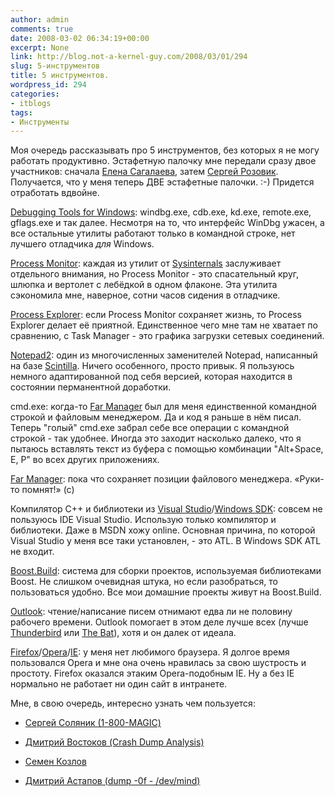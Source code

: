```yaml
---
author: admin
comments: true
date: 2008-03-02 06:34:19+00:00
excerpt: None
link: http://blog.not-a-kernel-guy.com/2008/03/01/294
slug: 5-инструментов
title: 5 инструментов.
wordpress_id: 294
categories:
- itblogs
tags:
- Инструменты
---
```


Моя очередь рассказывать про 5 инструментов, без которых я не могу работать продуктивно. Эстафетную палочку мне передали сразу двое участников: сначала [Елена Сагалаева](http://alenacpp.blogspot.com/2008/02/5.html), затем [Сергей Розовик](http://stump-workshop.blogspot.com/2008/02/5.html). Получается, что у меня теперь ДВЕ эстафетные палочки. :-) Придется отработать вдвойне. 

 

[Debugging Tools for Windows](http://www.microsoft.com/whdc/devtools/debugging/default.mspx): windbg.exe, cdb.exe, kd.exe, remote.exe, gflags.exe и так далее. Несмотря на то, что интерфейс WinDbg ужасен, а все остальные утилиты работают только в командной строке, нет лучшего отладчика _для_ Windows. 



  

[Process Monitor](http://technet.microsoft.com/en-us/sysinternals/bb896645.aspx): каждая из утилит от [Sysinternals](http://technet.microsoft.com/en-us/sysinternals/default.aspx) заслуживает отдельного внимания, но Process Monitor - это спасательный круг, шлюпка и вертолет с лебёдкой в одном флаконе. Эта утилита сэкономила мне, наверное, сотни часов сидения в отладчике. 

 

[Process Explorer](http://technet.microsoft.com/en-us/sysinternals/bb896653.aspx): если Process Monitor сохраняет жизнь, то Process Explorer делает её приятной. Единственное чего мне там не хватает по сравнению, с Task Manager - это графика загрузки сетевых соединений. 

 

[Notepad2](http://www.flos-freeware.ch/notepad2.html): один из многочисленных заменителей Notepad, написанный на базе [Scintilla](http://scintilla.sourceforge.net/). Ничего особенного, просто привык. Я пользуюсь немного адаптированной под себя версией, которая находится в состоянии перманентной доработки. 

 

cmd.exe: когда-то [Far Manager](http://www.farmanager.com/index.php?l=ru) был для меня единственной командной строкой и файловым менеджером. Да и код я раньше в нём писал. Теперь "голый" cmd.exe забрал себе все операции с командной строкой - так удобнее. Иногда это заходит насколько далеко, что я пытаюсь вставлять текст из буфера с помощью комбинации "Alt+Space, E, P" во всех других приложениях. 

 

[Far Manager](http://www.farmanager.com/index.php?l=ru): пока что сохраняет позиции файлового менеджера. «Руки-то помнят!» (с) 

 

Компилятор С++ и библиотеки из [Visual Studio](http://msdn2.microsoft.com/en-us/vstudio/default.aspx)/[Windows SDK](http://www.microsoft.com/downloads/details.aspx?FamilyID=E6E1C3DF-A74F-4207-8586-711EBE331CDC&displaylang=en): совсем не пользуюсь IDE Visual Studio. Использую только компилятор и библиотеки. Даже в MSDN хожу online. Основная причина, по которой Visual Studio у меня все таки установлен, - это ATL. В Windows SDK ATL не входит. 

 

[Boost.Build](http://boost.org/boost-build2/): система для сборки проектов, используемая библиотеками Boost. Не слишком очевидная штука, но если разобраться, то пользоваться удобно. Все мои домашние проекты живут на Boost.Build. 

 

[Outlook](http://office.microsoft.com/en-us/outlook/default.aspx): чтение/написание писем отнимают едва ли не половину рабочего времени. Outlook помогает в этом деле лучше всех (лучше [Thunderbird](http://www.mozilla.com/en-US/thunderbird/) или [The Bat](http://www.ritlabs.com/en/products/thebat/)), хотя и он далек от идеала. 

 

[Firefox](http://www.mozilla.com/en-US/firefox/)/[Opera](http://www.opera.com/)/[IE](http://www.microsoft.com/windows/products/winfamily/ie/default.mspx): у меня нет любимого браузера. Я долгое время пользовался Opera и мне она очень нравилась за свою шустрость и простоту. Firefox оказался этаким Opera-подобным IE. Ну а без IE нормально не работает ни один сайт в интранете. 

 

Мне, в свою очередь, интересно узнать чем пользуется: 

 

  
  * [Сергей Соляник (1-800-MAGIC)](http://1-800-magic.blogspot.com/)
   
  * [Дмитрий Востоков (Crash Dump Analysis)](http://www.dumpanalysis.org/blog/)
   
  * [Семен Козлов](http://sim0nsays.livejournal.com)
   
  * [Дмитрий Астапов (dump -0f - /dev/mind)](http://users.livejournal.com/_adept_/)
